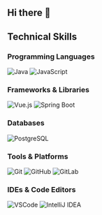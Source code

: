 ## Hi there 👋

## Technical Skills


### Programming Languages
![Java](https://img.shields.io/badge/-Java-blue?style=flat&logo=java)
![JavaScript](https://img.shields.io/badge/-JavaScript-yellow?style=flat&logo=javascript)

### Frameworks & Libraries
![Vue.js](https://img.shields.io/badge/-Vue.js-4FC08D?style=flat&logo=vue.js)
![Spring Boot](https://img.shields.io/badge/-Spring%20Boot-6DB33F?style=flat&logo=springboot)

### Databases
![PostgreSQL](https://img.shields.io/badge/-PostgreSQL-4169E1?style=flat&logo=postgresql)

### Tools & Platforms
![Git](https://img.shields.io/badge/-Git-F05032?style=flat&logo=git)
![GitHub](https://img.shields.io/badge/-GitHub-181717?style=flat&logo=github)
![GitLab](https://img.shields.io/badge/-GitLab-FCA121?style=flat&logo=gitlab)

### IDEs & Code Editors
![VSCode](https://img.shields.io/badge/-VS%20Code-007ACC?style=flat&logo=visualstudiocode)
![IntelliJ IDEA](https://img.shields.io/badge/-IntelliJ%20IDEA-000000?style=flat&logo=intellijidea)

<!--
**JT0255113/JT0255113** is a ✨ _special_ ✨ repository because its `README.md` (this file) appears on your GitHub profile.

Here are some ideas to get you started:

- 🔭 I’m currently working on ...
- 🌱 I’m currently learning ...
- 👯 I’m looking to collaborate on ...
- 🤔 I’m looking for help with ...
- 💬 Ask me about ...
- 📫 How to reach me: ...
- 😄 Pronouns: ...
- ⚡ Fun fact: ...
-->
